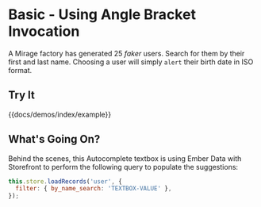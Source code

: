 # Basic - Using Angle Bracket Invocation

A Mirage factory has generated 25 _faker_ users. Search for them by their first and last name.
Choosing a user will simply `alert` their birth date in ISO format.

## Try It

{{docs/demos/index/example}}

## What's Going On?

Behind the scenes, this Autocomplete textbox is using Ember Data with Storefront
to perform the following query to populate the suggestions:

```javascript
this.store.loadRecords('user', {
  filter: { by_name_search: 'TEXTBOX-VALUE' },
});
```
